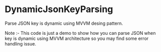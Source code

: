 # DynamicJsonKeyParsing
Parse JSON key is dynamic using MVVM desing pattern.

Note :- This code is just a demo to show how you can parse JSON when key is dynamic using MVVM architecture so you may find some error handling issue.   

